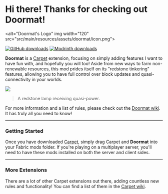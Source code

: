 # Hi there! Thanks for checking out Doormat!
<alt="Doormat's Logo" img width="120" src="src/main/resources/assets/doormat/icon.png">

[![GitHub downloads](https://img.shields.io/github/downloads/axialeaa/DoormatCarpetExtension/total?label=Github%20downloads&logo=github&style=for-the-badge)](https://github.com/axialeaa/DoormatCarpetExtension/releases)
[![Modrinth downloads](https://img.shields.io/modrinth/dt/doormat?label=Modrinth%20downloads&logo=modrinth&style=for-the-badge)](https://modrinth.com/mod/doormat)

<strong>Doormat</strong> is a [Carpet](https://github.com/gnembon/fabric-carpet) extension, focusing on simply adding features I want to have fun with, and hopefully you will too! Aside from new ways to farm non-renewable resources, this mod prides itself on its "redstone tinkering" features, allowing you to have full control over block updates and quasi-connectivity in your worlds.

![](https://github.com/axialeaa/DoormatCarpetExtension/assets/116074698/89617f79-c926-4006-b061-84463dbf6555)
> A redstone lamp receiving quasi-power.

For more information and a list of rules, please check out the [Doormat wiki](https://github.com/axialeaa/DoormatCarpetExtension/wiki). It has truly all you need to know!
***

### Getting Started
Once you have downloaded [Carpet](https://github.com/gnembon/fabric-carpet), simply drag Carpet and <strong>Doormat</strong> into your Fabric mods folder. If you're playing on a multiplayer server, you'll need to have these mods installed on both the server and client sides.
***

### More Extensions
There are a lot of other Carpet extensions out there, adding countless new rules and functionality! You can find a list of them in the [Carpet wiki](https://github.com/gnembon/fabric-carpet/wiki/List-of-Carpet-extensions).
